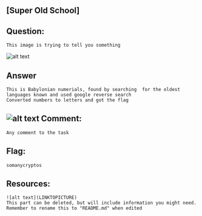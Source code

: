 [Super Old School]
---
Question:
---
	This image is trying to tell you something
![alt text](https://i.imgur.com/kF4rMvE.png)

Answer
---
	This is Babylonian numerials, found by searching  for the oldest languages known and used google reverse search
	Converted numbers to letters and got the flag
![alt text](https://i.imgur.com/eggAMDp.png)
Comment:
---
	Any comment to the task

Flag:
---
	somanycryptos

Resources:
---
	![alt text](LINKTOPICTURE)
	This part can be deleted, but will include information you might need.
	Remember to rename this to "README.md" when edited
